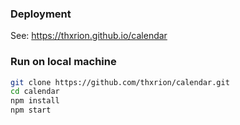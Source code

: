 ### Deployment

See: https://thxrion.github.io/calendar

### Run on local machine

```sh
git clone https://github.com/thxrion/calendar.git
cd calendar
npm install
npm start
```
